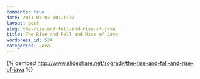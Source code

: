 ```yaml
---
comments: true
date: 2011-06-03 10:21:37
layout: post
slug: the-rise-and-fall-and-rise-of-java
title: The Rise and Fall and Rise of Java
wordpress_id: 534
categories: Java
---
```


{% oembed http://www.slideshare.net/sogrady/the-rise-and-fall-and-rise-of-java %}